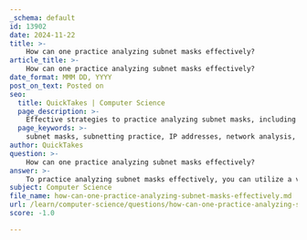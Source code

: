 ```yaml
---
_schema: default
id: 13902
date: 2024-11-22
title: >-
    How can one practice analyzing subnet masks effectively?
article_title: >-
    How can one practice analyzing subnet masks effectively?
date_format: MMM DD, YYYY
post_on_text: Posted on
seo:
  title: QuickTakes | Computer Science
  page_description: >-
    Effective strategies to practice analyzing subnet masks, including hands-on exercises, online problem generators, and reviewing mistakes to improve subnetting skills.
  page_keywords: >-
    subnet masks, subnetting practice, IP addresses, network analysis, CIDR notation, network address, broadcast address, hosts per subnet, borrowing bits, subnet mask calculators, problem generators, video tutorials, hands-on exercises, subnet analysis, networking skills
author: QuickTakes
question: >-
    How can one practice analyzing subnet masks effectively?
answer: >-
    To practice analyzing subnet masks effectively, you can utilize a variety of methods and resources that enhance your understanding and skills in subnetting. Here are some effective strategies:\n\n1. **Hands-On Exercises**: Engage in practical exercises that require you to calculate subnet masks from given IP addresses. For example, you can practice with IP addresses like `20.10.30.0/8`, `111.187.45.34/14`, `162.160.46.24/20`, and `202.100.20.50/27`. This will help you become familiar with the process of determining subnet IDs and masks.\n\n2. **IP Subnetting Practice Sections**: Utilize dedicated practice sections that offer lessons on various subnetting concepts. These sections often include exercises on finding the subnet ID, calculating network and broadcast addresses, and determining the number of hosts per subnet. \n\n3. **Problem Generators**: Use online tools that generate random subnetting problems. For instance, you can click a "New Problem" button to receive a target IP and CIDR notation, then solve for attributes like subnet mask, network address, and maximum possible hosts. After solving, you can check your answers to see if you were correct.\n\n4. **Borrowing Bits Technique**: Practice the technique of borrowing bits from the host portion of an IP address to create additional subnets. Start with a base network (e.g., `192.168.1.0/24`) and experiment with borrowing bits to see how it affects the number of subnets and hosts.\n\n5. **Subnet Mask Calculators**: Familiarize yourself with subnet mask calculators that can help you verify your calculations. These tools can compute IP ranges, broadcast addresses, and usable host counts, making it easier to understand the implications of your subnetting decisions.\n\n6. **Review and Analyze**: After completing exercises, review your work and analyze any mistakes. Understanding where you went wrong will help reinforce your learning and improve your skills.\n\n7. **Video Tutorials**: Watch training videos that explain subnetting concepts and provide visual examples. This can be particularly helpful for visual learners who benefit from seeing the concepts in action.\n\nBy combining these methods, you can build a solid foundation in subnetting and improve your ability to analyze subnet masks quickly and accurately.
subject: Computer Science
file_name: how-can-one-practice-analyzing-subnet-masks-effectively.md
url: /learn/computer-science/questions/how-can-one-practice-analyzing-subnet-masks-effectively
score: -1.0

---
```


&nbsp;